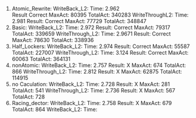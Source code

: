 1. Atomic_Rewrite:
    WriteBack_L2:
        Time:   2.962        
        Result  Correct
        MaxAct: 80395
        TotalAct:   340283
    WriteThroughL2:
        Time:   2.981
        Result: Correct
        MaxAct: 77729
        TotalAct: 348847
2. Basic:
    WriteBack_L2:
        Time:   2.972
        Result: Correct
        MaxAct: 79317
        TotalAct: 339659
    WriteThrough_L2:
        Time:   2.9671
        Result: Correct
        MaxAct: 78630
        TotalAct: 338936
3. Half_Lockers:
    WriteBack_L2:
        Time: 2.974
        Result: Correct
        MaxAct: 55587
        TotalAct: 227007
    WriteThrough_L2:
        Time: 3.124
        Result: Correct
        MaxAct: 60063
        TotalAct: 364131
4. nonAtomic:
    WriteBack_L2:
        Time: 2.757
        Result: X
        MaxAct: 674
        TotalAct: 866
    WriteThrough_L2:
        Time: 2.812
        Result: X
        MaxAct: 62875
        TotalAct: 114915
5. no Caculation:
    WriteBack_L2:
        Time: 2.728
        Result: X
        MaxAct: 281
        TotalAct: 541
    WriteThrough_L2:
        Time: 2.736
        Result: X
        MaxAct: 567
        TotalAct: 728
6. Racing_dector:
    WriteBack_L2:
        Time: 2.758
        Result: X
        MaxAct: 679
        TotalAct: 864
    WriteBack_L2:
        Time:


